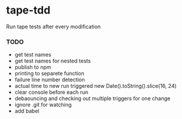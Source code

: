 # tape-tdd
Run tape tests after every modification

### TODO
* get test names
* get test names for nested tests
* publish to npm
* printing to separete function
* failure line number detection
* actual time to new run triggered new Date().toString().slice(16, 24)
* clear console before each run
* debaouncing and checking out multiple triggers for one change
* ignore .git for watching
* add babel

